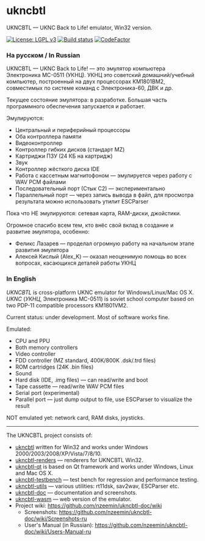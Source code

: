# ukncbtl
UKNCBTL — UKNC Back to Life! emulator, Win32 version.

[![License: LGPL v3](https://img.shields.io/badge/License-LGPL%20v3-blue.svg)](https://www.gnu.org/licenses/lgpl-3.0)
[![Build status](https://ci.appveyor.com/api/projects/status/xicur65lusd5c3ab?svg=true)](https://ci.appveyor.com/project/nzeemin/ukncbtl)
[![CodeFactor](https://www.codefactor.io/repository/github/nzeemin/ukncbtl/badge)](https://www.codefactor.io/repository/github/nzeemin/ukncbtl)

### На русском / In Russian
UKNCBTL — UKNC Back to Life! — это эмулятор компьютера Электроника МС-0511 (УКНЦ).
УКНЦ это советский домашний/учебный компьютер, построенный на двух процессорах КМ1801ВМ2, совместимых по системе команд с Электроника-60, ДВК и др.

Текущее состояние эмулятора: в разработке. Большая часть программного обеспечения запускается и работает.

Эмулируются:
 * Центральный и периферийный процессоры
 * Оба контроллера памяти
 * Видеоконтроллер
 * Контроллер гибких дисков (стандарт MZ)
 * Картриджи ПЗУ (24 КБ на картридж)
 * Звук
 * Контроллер жёсткого диска IDE
 * Работа с кассетным магнитофоном — эмулируется через работу с WAV PCM файлами
 * Последовательный порт (Стык С2) — экспериментально
 * Параллельный порт — через запись вывода в файл, для просмотра результата можно использовать утилит ESCParser

Пока что НЕ эмулируются: сетевая карта, RAM-диски, джойстики.

Огромное спасибо всем тем, кто внёс свой вклад в создание и развитие эмулятора, особенно:
 * Феликс Лазарев — проделал огромную работу на начальном этапе развития эмулятора
 * Алексей Кислый (Alex_K) — оказал неоценимую помощь во всех вопросах, касающихся деталей работы УКНЦ

### In English
*UKNCBTL* is cross-platform UKNC emulator for Windows/Linux/Mac OS X.
*UKNC* (*УКНЦ*, Электроника МС-0511) is soviet school computer based on two PDP-11 compatible processors KM1801VM2.

Current status: under development. Most of software works fine.

Emulated:
 * CPU and PPU
 * Both memory controllers
 * Video controller
 * FDD controller (MZ standard, 400K/800K .dsk/.trd files)
 * ROM cartridges (24K .bin files)
 * Sound
 * Hard disk (IDE, .img files) — can read/write and boot
 * Tape cassette — read/write WAV PCM files
 * Serial port (experimental)
 * Parallel port — just dump output to file, use ESCParser to visualize the result

NOT emulated yet: network card, RAM disks, joysticks.

-----
The UKNCBTL project consists of:
* [ukncbtl](https://github.com/nzeemin/ukncbtl/) written for Win32 and works under Windows 2000/2003/2008/XP/Vista/7/8/10.
* [ukncbtl-renders](https://github.com/nzeemin/ukncbtl-renders/) — renderers for UKNCBTL Win32.
* [ukncbtl-qt](https://github.com/nzeemin/ukncbtl-qt/) is based on Qt framework and works under Windows, Linux and Mac OS X.
* [ukncbtl-testbench](https://github.com/nzeemin/ukncbtl-testbench/) — test bench for regression and performance testing.
* [ukncbtl-utils](https://github.com/nzeemin/ukncbtl-utils/) — various utilities: rt11dsk, sav2wav, ESCParser etc.
* [ukncbtl-doc](https://github.com/nzeemin/ukncbtl-doc/) — documentation and screenshots.
* [ukncbtl-wasm](https://github.com/nzeemin/ukncbtl-wasm/) — web version of the emulator.
* Project wiki: https://github.com/nzeemin/ukncbtl-doc/wiki
  * Screenshots: https://github.com/nzeemin/ukncbtl-doc/wiki/Screenshots-ru
  * User's Manual (in Russian): https://github.com/nzeemin/ukncbtl-doc/wiki/Users-Manual-ru
